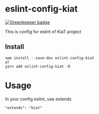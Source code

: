 # eslint-config-kiat

[![Greenkeeper badge](https://badges.greenkeeper.io/Hongarc/eslint-config-kiat.svg)](https://greenkeeper.io/)

This is config for eslint of KiaT project

## Install

````
npm install --save-dev eslint-config-kiat
or
yarn add eslint-config-kiat -D
````

# Usage
In your config eslint, use extends
````
"extends": "kiat"
````
